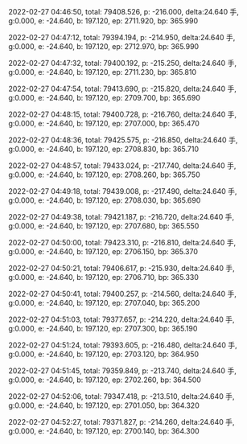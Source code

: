 2022-02-27 04:46:50, total: 79408.526, p: -216.000, delta:24.640 手, g:0.000, e: -24.640, b: 197.120, ep: 2711.920, bp: 365.990

2022-02-27 04:47:12, total: 79394.194, p: -214.950, delta:24.640 手, g:0.000, e: -24.640, b: 197.120, ep: 2712.970, bp: 365.990

2022-02-27 04:47:32, total: 79400.192, p: -215.250, delta:24.640 手, g:0.000, e: -24.640, b: 197.120, ep: 2711.230, bp: 365.810

2022-02-27 04:47:54, total: 79413.690, p: -215.820, delta:24.640 手, g:0.000, e: -24.640, b: 197.120, ep: 2709.700, bp: 365.690

2022-02-27 04:48:15, total: 79400.728, p: -216.760, delta:24.640 手, g:0.000, e: -24.640, b: 197.120, ep: 2707.000, bp: 365.470

2022-02-27 04:48:36, total: 79425.575, p: -216.850, delta:24.640 手, g:0.000, e: -24.640, b: 197.120, ep: 2708.830, bp: 365.710

2022-02-27 04:48:57, total: 79433.024, p: -217.740, delta:24.640 手, g:0.000, e: -24.640, b: 197.120, ep: 2708.260, bp: 365.750

2022-02-27 04:49:18, total: 79439.008, p: -217.490, delta:24.640 手, g:0.000, e: -24.640, b: 197.120, ep: 2708.030, bp: 365.690

2022-02-27 04:49:38, total: 79421.187, p: -216.720, delta:24.640 手, g:0.000, e: -24.640, b: 197.120, ep: 2707.680, bp: 365.550

2022-02-27 04:50:00, total: 79423.310, p: -216.810, delta:24.640 手, g:0.000, e: -24.640, b: 197.120, ep: 2706.150, bp: 365.370

2022-02-27 04:50:21, total: 79406.617, p: -215.930, delta:24.640 手, g:0.000, e: -24.640, b: 197.120, ep: 2706.710, bp: 365.330

2022-02-27 04:50:41, total: 79400.257, p: -214.560, delta:24.640 手, g:0.000, e: -24.640, b: 197.120, ep: 2707.040, bp: 365.200

2022-02-27 04:51:03, total: 79377.657, p: -214.220, delta:24.640 手, g:0.000, e: -24.640, b: 197.120, ep: 2707.300, bp: 365.190

2022-02-27 04:51:24, total: 79393.605, p: -216.480, delta:24.640 手, g:0.000, e: -24.640, b: 197.120, ep: 2703.120, bp: 364.950

2022-02-27 04:51:45, total: 79359.849, p: -213.740, delta:24.640 手, g:0.000, e: -24.640, b: 197.120, ep: 2702.260, bp: 364.500

2022-02-27 04:52:06, total: 79347.418, p: -213.510, delta:24.640 手, g:0.000, e: -24.640, b: 197.120, ep: 2701.050, bp: 364.320

2022-02-27 04:52:27, total: 79371.827, p: -214.260, delta:24.640 手, g:0.000, e: -24.640, b: 197.120, ep: 2700.140, bp: 364.300